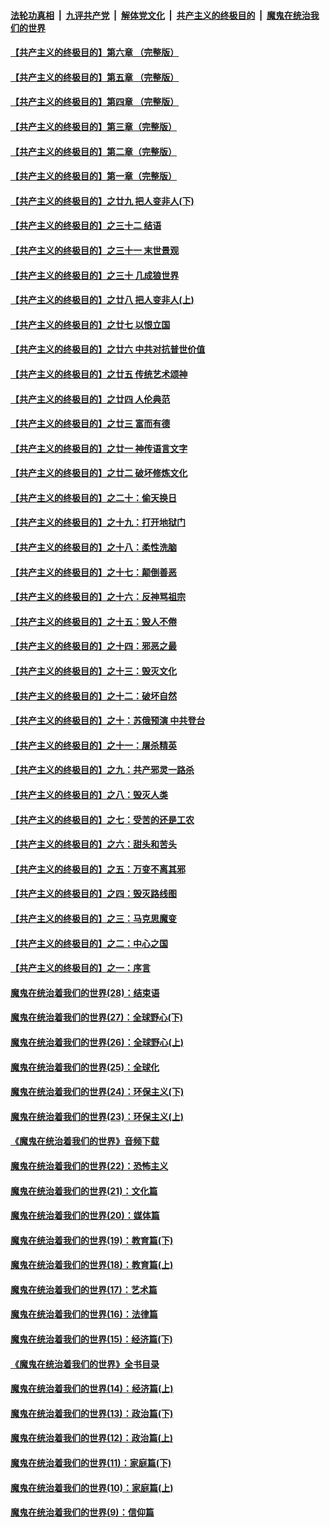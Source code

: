 

####  [法轮功真相](../../../../basic/blob/master/README.md?t=06020031) &nbsp;|&nbsp; [九评共产党](../../../../9ping.md/blob/master/README.md?t=06020031) &nbsp;|&nbsp; [解体党文化](../../../../jtdwh.md/blob/master/README.md?t=06020031)  &nbsp;|&nbsp; [共产主义的终极目的](../../../../gczydzjmd.md/blob/master/README.md?t=06020031) &nbsp;|&nbsp; [魔鬼在统治我们的世界](../../../../mgztzwmdsj.md/blob/master/README.md?t=06020031) 

#### [【共产主义的终极目的】第六章 （完整版）](../pages/nsc422/n11428913.md?t=06020031) 

#### [【共产主义的终极目的】第五章 （完整版）](../pages/nsc422/n11428912.md?t=06020031) 

#### [【共产主义的终极目的】第四章 （完整版）](../pages/nsc422/n11428907.md?t=06020031) 

#### [【共产主义的终极目的】第三章（完整版）](../pages/nsc422/n11428848.md?t=06020031) 

#### [【共产主义的终极目的】第二章（完整版）](../pages/nsc422/n11428831.md?t=06020031) 

#### [【共产主义的终极目的】第一章（完整版）](../pages/nsc422/n11417651.md?t=06020031) 

#### [【共产主义的终极目的】之廿九 把人变非人(下)](../pages/nsc422/n11344140.md?t=06020031) 

#### [【共产主义的终极目的】之三十二 结语](../pages/nsc422/n11360535.md?t=06020031) 

#### [【共产主义的终极目的】之三十一 末世景观](../pages/nsc422/n11351129.md?t=06020031) 

#### [【共产主义的终极目的】之三十 几成狼世界](../pages/nsc422/n11348280.md?t=06020031) 

#### [【共产主义的终极目的】之廿八 把人变非人(上)](../pages/nsc422/n11340492.md?t=06020031) 

#### [【共产主义的终极目的】之廿七 以恨立国](../pages/nsc422/n11336944.md?t=06020031) 

#### [【共产主义的终极目的】之廿六 中共对抗普世价值](../pages/nsc422/n11324785.md?t=06020031) 

#### [【共产主义的终极目的】之廿五 传统艺术颂神](../pages/nsc422/n11296396.md?t=06020031) 

#### [【共产主义的终极目的】之廿四 人伦典范](../pages/nsc422/n11296397.md?t=06020031) 

#### [【共产主义的终极目的】之廿三 富而有德](../pages/nsc422/n11283598.md?t=06020031) 

#### [【共产主义的终极目的】之廿一 神传语言文字](../pages/nsc422/n11263265.md?t=06020031) 

#### [【共产主义的终极目的】之廿二 破坏修炼文化](../pages/nsc422/n11245728.md?t=06020031) 

#### [【共产主义的终极目的】之二十：偷天换日](../pages/nsc422/n11238846.md?t=06020031) 

#### [【共产主义的终极目的】之十九：打开地狱门](../pages/nsc422/n11206376.md?t=06020031) 

#### [【共产主义的终极目的】之十八：柔性洗脑](../pages/nsc422/n11199994.md?t=06020031) 

#### [【共产主义的终极目的】之十七：颠倒善恶](../pages/nsc422/n11179782.md?t=06020031) 

#### [【共产主义的终极目的】之十六：反神骂祖宗](../pages/nsc422/n11166798.md?t=06020031) 

#### [【共产主义的终极目的】之十五：毁人不倦](../pages/nsc422/n11166792.md?t=06020031) 

#### [【共产主义的终极目的】之十四：邪恶之最](../pages/nsc422/n11150249.md?t=06020031) 

#### [【共产主义的终极目的】之十三：毁灭文化](../pages/nsc422/n11135227.md?t=06020031) 

#### [【共产主义的终极目的】之十二：破坏自然](../pages/nsc422/n11135214.md?t=06020031) 

#### [【共产主义的终极目的】之十：苏俄预演 中共登台](../pages/nsc422/n11118424.md?t=06020031) 

#### [【共产主义的终极目的】之十一：屠杀精英](../pages/nsc422/n11118442.md?t=06020031) 

#### [【共产主义的终极目的】之九：共产邪灵一路杀](../pages/nsc422/n11114139.md?t=06020031) 

#### [【共产主义的终极目的】之八：毁灭人类](../pages/nsc422/n11108503.md?t=06020031) 

#### [【共产主义的终极目的】之七：受苦的还是工农](../pages/nsc422/n11101809.md?t=06020031) 

#### [【共产主义的终极目的】之六：甜头和苦头](../pages/nsc422/n11096971.md?t=06020031) 

#### [【共产主义的终极目的】之五：万变不离其邪](../pages/nsc422/n11091285.md?t=06020031) 

#### [【共产主义的终极目的】之四：毁灭路线图](../pages/nsc422/n11086284.md?t=06020031) 

#### [【共产主义的终极目的】之三：马克思魔变](../pages/nsc422/n11061941.md?t=06020031) 

#### [【共产主义的终极目的】之二：中心之国](../pages/nsc422/n11047728.md?t=06020031) 

#### [【共产主义的终极目的】之一：序言](../pages/nsc422/n11086077.md?t=06020031) 

#### [魔鬼在统治着我们的世界(28)：结束语](../pages/nsc422/n10936246.md?t=06020031) 

#### [魔鬼在统治着我们的世界(27)：全球野心(下)](../pages/nsc422/n10928319.md?t=06020031) 

#### [魔鬼在统治着我们的世界(26)：全球野心(上)](../pages/nsc422/n10900318.md?t=06020031) 

#### [魔鬼在统治着我们的世界(25)：全球化](../pages/nsc422/n10788205.md?t=06020031) 

#### [魔鬼在统治着我们的世界(24)：环保主义(下)](../pages/nsc422/n10695307.md?t=06020031) 

#### [魔鬼在统治着我们的世界(23)：环保主义(上)](../pages/nsc422/n10688613.md?t=06020031) 

#### [《魔鬼在统治着我们的世界》音频下载](../pages/nsc422/n10635553.md?t=06020031) 

#### [魔鬼在统治着我们的世界(22)：恐怖主义](../pages/nsc422/n10614727.md?t=06020031) 

#### [魔鬼在统治着我们的世界(21)：文化篇](../pages/nsc422/n10597706.md?t=06020031) 

#### [魔鬼在统治着我们的世界(20)：媒体篇](../pages/nsc422/n10586579.md?t=06020031) 

#### [魔鬼在统治着我们的世界(19)：教育篇(下)](../pages/nsc422/n10564808.md?t=06020031) 

#### [魔鬼在统治着我们的世界(18)：教育篇(上)](../pages/nsc422/n10526970.md?t=06020031) 

#### [魔鬼在统治着我们的世界(17)：艺术篇](../pages/nsc422/n10499093.md?t=06020031) 

#### [魔鬼在统治着我们的世界(16)：法律篇](../pages/nsc422/n10485969.md?t=06020031) 

#### [魔鬼在统治着我们的世界(15)：经济篇(下)](../pages/nsc422/n10469975.md?t=06020031) 

#### [《魔鬼在统治着我们的世界》全书目录](../pages/nsc422/n10464261.md?t=06020031) 

#### [魔鬼在统治着我们的世界(14)：经济篇(上)](../pages/nsc422/n10457370.md?t=06020031) 

#### [魔鬼在统治着我们的世界(13)：政治篇(下)](../pages/nsc422/n10448270.md?t=06020031) 

#### [魔鬼在统治着我们的世界(12)：政治篇(上)](../pages/nsc422/n10444576.md?t=06020031) 

#### [魔鬼在统治着我们的世界(11)：家庭篇(下)](../pages/nsc422/n10440961.md?t=06020031) 

#### [魔鬼在统治着我们的世界(10)：家庭篇(上)](../pages/nsc422/n10435448.md?t=06020031) 

#### [魔鬼在统治着我们的世界(9)：信仰篇](../pages/nsc422/n10432159.md?t=06020031) 

